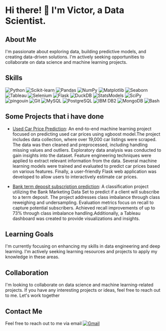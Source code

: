 # Hi there! 👋 I'm Victor, a Data Scientist.

## About Me

I'm passionate about exploring data, building predictive models, and creating data-driven solutions. I'm actively seeking opportunities to collaborate on data science and machine learning projects.

## Skills

![Python](https://img.shields.io/badge/-Python-blue?style=flat-square&logo=python&logoColor=white)
![Scikit-learn](https://img.shields.io/badge/-Scikit--learn-orange?style=flat-square&logo=scikit-learn&logoColor=white)
![Pandas](https://img.shields.io/badge/-Pandas-yellow?style=flat-square&logo=pandas&logoColor=white)
![NumPy](https://img.shields.io/badge/-NumPy-yellow?style=flat-square&logo=numpy&logoColor=white)
![Matplotlib](https://img.shields.io/badge/-Matplotlib-yellow?style=flat-square&logo=matplotlib&logoColor=white)
![Seaborn](https://img.shields.io/badge/-Seaborn-yellow?style=flat-square&logo=matplotlib&logoColor=white)
![Tableau](https://img.shields.io/badge/-Tableau-yellow?style=flat-square&logo=tableau&logoColor=white)
![Selenium](https://img.shields.io/badge/-Selenium-green?style=flat-square&logo=selenium&logoColor=white)
![Flask](https://img.shields.io/badge/-Flask-green?style=flat-square&logo=flask&logoColor=white)
![DuckDB](https://img.shields.io/badge/-DuckDB-green?style=flat-square&logo=duckdb&logoColor=white)
![StatsModels](https://img.shields.io/badge/-StatsModels-red?style=flat-square&logo=python&logoColor=white)
![SciPy](https://img.shields.io/badge/-SciPy-red?style=flat-square&logo=python&logoColor=white)
![pingouin](https://img.shields.io/badge/-pingouin-red?style=flat-square&logo=python&logoColor=white)
![Git](https://img.shields.io/badge/-Git-blueviolet?style=flat-square&logo=git&logoColor=white)
![MySQL](https://img.shields.io/badge/-MySQL-blue?style=flat-square&logo=mysql&logoColor=white)
![PostgreSQL](https://img.shields.io/badge/-PostgreSQL-blue?style=flat-square&logo=postgresql&logoColor=white)
![IBM DB2](https://img.shields.io/badge/-IBM%20DB2-blue?style=flat-square&logo=ibm&logoColor=white)
![MongoDB](https://img.shields.io/badge/-MongoDB-green?style=flat-square&logo=mongodb&logoColor=white)
![Bash](https://img.shields.io/badge/-Bash-black?style=flat-square&logo=gnu-bash&logoColor=white)

## Some Projects that i have done

- [Used Car Price Prediction](https://github.com/vaadewoyin/used-car-price-prediction): An end-to-end machine learning project focused on predicting used car prices using xgboost model.The project includes data collection, where over 19,000 car listings were scraped. The data was then cleaned and preprocessed, including handling missing values and outliers. Exploratory data analysis was conducted to gain insights into the dataset. Feature engineering techniques were applied to extract relevant information from the data. Several machine learning models were trained and evaluated to predict car prices based on various features. Finally, a user-friendly Flask web application was developed to allow users to interactively estimate car prices.

- [Bank term deposit subscription prediction](https://github.com/vaadewoyin/Bank-term-deposit-subscription-prediction): A classification project utilizing the Bank Marketing Data Set to predict if a client will subscribe to a term deposit. The project addresses class imbalance through class reweighing and undersampling. Evaluation metrics focus on recall to capture potential subscribers. Achieved recall improvements of up to 73% through class imbalance handling.Additionally, a Tableau dashboard was created to provide visualizations and insights.


## Learning Goals

I'm currently focusing on enhancing my skills in data engineering and deep learning. I'm actively seeking learning resources and projects to apply my knowledge in these areas.

## Collaboration

I'm looking to collaborate on data science and machine learning-related projects. If you have any interesting projects or ideas, feel free to reach out to me. Let's work together

## Contact Me

Feel free to reach out to me via email  [![Gmail](https://img.shields.io/badge/-Gmail-red?style=flat-square&logo=gmail&logoColor=white)](mailto:victoradewoyinva@gmail.com)
